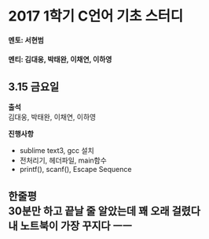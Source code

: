 # **2017 1학기 C언어 기초 스터디**

#### 멘토: 서현범

#### 멘티: 김대웅, 박태완, 이채연, 이하영

## 3.15 금요일  

**출석**  
 김대웅, 박태완, 이채연, 이하영

**진행사항**  
  - sublime text3, gcc 설치
  - 전처리기, 헤더파일, main함수
  - printf(), scanf(), Escape Sequence

**한줄평**  
30분만 하고 끝날 줄 알았는데 꽤 오래 걸렸다  
내 노트북이 가장 꾸지다 ㅡㅡ  
-----------------------------------------
